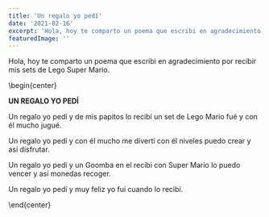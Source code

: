 ```yaml
---
title: 'Un regalo yo pedí'
date: '2021-02-16'
excerpt: 'Hola, hoy te comparto un poema que escribi en agradecimiento por recibir mis sets de Lego Super Mario'
featuredImage: ''
---
```


Hola, hoy te comparto un poema que escribi en agradecimiento por recibir mis sets de Lego Super Mario.

\begin{center}

**UN REGALO YO PEDÍ**

Un regalo yo pedí
y de mis papitos lo recibí
un set de Lego Mario fué
y con él mucho jugué.

Un regalo yo pedí
y con él mucho me divertí
con él niveles puedo crear
y así disfrutar.

Un regalo yo pedí
y un Goomba en el recibi
con Super Mario lo puedo vencer
y así monedas recoger.

Un regalo yo pedí
y muy feliz yo fui 
cuando lo recibí.

\end{center}